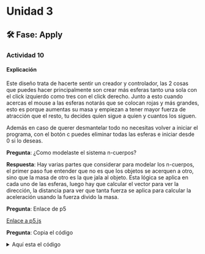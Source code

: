 # Unidad 3

## 🛠 Fase: Apply

### Actividad 10

#### Explicación

Este diseño trata de hacerte sentir un creador y controlador, las 2 cosas que puedes hacer principalmente son crear más esferas tanto una sola con el click izquierdo como tres con el click derecho. Junto a esto cuando acercas el mouse a las esferas notarás que se colocan rojas y más grandes, esto es porque aumentas su masa y empiezan a tener mayor fuerza de atracción que el resto, tu decides quien sigue a quien y cuantos los siguen. 

Además en caso de querer desmantelar todo no necesitas volver a iniciar el programa, con el botón c puedes eliminar todas las esferas e iniciar desde 0 si lo deseas.

__Pregunta__: ¿Como modelaste el sistema n-cuerpos?

__Respuesta__: Hay varias partes que considerar para modelar los n-cuerpos, el primer paso fue entender que no es que los objetos se acerquen a otro, sino que la masa de otro es la que jala al objeto. Esta lógica se aplica en cada uno de las esferas, luego hay que calcular el vector para ver la dirección, la distancia para ver que tanta fuerza se aplica para calcular la aceleración usando la fuerza divido la masa.

__Pregunta__: Enlace de p5

[Enlace a p5.js](https://editor.p5js.org/gokuru12/sketches/JUt8eL-sQ)


__Pregunta__: Copia el código

<details> 

  
<summary> Aquí esta el código </summary>

```javascript
class Body {
  constructor(x, y, mass) {
    this.position = createVector(x, y);
    this.velocity = createVector(random(-1, 1), random(-1, 1));
    this.acceleration = createVector(0, 0);
    this.mass = mass;
    this.originalMass = mass; // Guardar masa original
    this.radius = mass * 8;
    this.baseColor = color(random(100, 200), random(100, 200), random(100, 200));
    this.trail = [];
    this.maxTrailLength = 15; // Reducido para mejor rendimiento
  }

  attract(other) {
    let force = p5.Vector.sub(this.position, other.position);
    let distance = constrain(force.mag(), 5, 25);
    
    // Aumentar fuerza de atracción si está cerca del mouse
    let attractionMultiplier = 1.0;
    let mouseDist = dist(mouseX, mouseY, this.position.x, this.position.y);
    if (mouseDist < 200) {
      // Multiplicador progresivo: más cerca = más fuerza
      attractionMultiplier = map(mouseDist, 0, 200, 2.5, 1.0);
    }
    
    let strength = (0.4 * this.mass * other.mass * attractionMultiplier) / (distance * distance);
    force.setMag(strength);
    return force;
  }

  applyForce(force) {
    let f = p5.Vector.div(force, this.mass);
    this.acceleration.add(f);
  }

  update() {
    // Actualizar masa según proximidad al mouse
    let mouseDist = dist(mouseX, mouseY, this.position.x, this.position.y);
    if (mouseDist < 200) {
      // Aumentar masa progresivamente (hasta 1.5x la masa original)
      this.mass = this.originalMass * map(mouseDist, 0, 200, 1.5, 1.0);
    } else {
      this.mass = this.originalMass;
    }
    this.radius = this.mass * 8;
    
    // Guardar posición actual para la estela
    this.trail.push({
      position: this.position.copy(),
      radius: this.radius,
      color: this.getCurrentColor()
    });
    
    if (this.trail.length > this.maxTrailLength) {
      this.trail.shift();
    }
    
    this.velocity.add(this.acceleration);
    this.position.add(this.velocity);
    this.acceleration.mult(0);
  }

  getCurrentColor() {
    let mouseDist = dist(mouseX, mouseY, this.position.x, this.position.y);
    let colorFactor = map(mouseDist, 0, 200, 0, 1);
    colorFactor = constrain(colorFactor, 0, 1);
    
    if (mouseDist < 200) {
      return lerpColor(color(255, 0, 0), this.baseColor, colorFactor);
    } else {
      return this.baseColor;
    }
  }

  show() {
    let currentColor = this.getCurrentColor();
    
    // Dibujar estela (mismo tamaño que la esfera)
    for (let i = 0; i < this.trail.length; i++) {
      let alpha = map(i, 0, this.trail.length, 80, 10);
      let trailColor = this.trail[i].color;
      trailColor.setAlpha(alpha);
      
      fill(trailColor);
      noStroke();
      ellipse(
        this.trail[i].position.x, 
        this.trail[i].position.y, 
        this.trail[i].radius * 2
      );
    }
    
    // Dibujar esfera principal
    stroke(0);
    strokeWeight(1);
    fill(currentColor);
    ellipse(this.position.x, this.position.y, this.radius * 2);
  }
}

let bodies = [];

function setup() {
  createCanvas(800, 400);
  
  // Generar entre 6 y 8 esferas iniciales aleatorias
  let initialBodies = floor(random(6, 9));
  for (let i = 0; i < initialBodies; i++) {
    bodies.push(new Body(
      random(width), 
      random(height), 
      random(0.5, 3)
    ));
  }
}

function draw() {
  background(255, 30);

  // Primero calcular todas las fuerzas
  for (let i = 0; i < bodies.length; i++) {
    for (let j = 0; j < bodies.length; j++) {
      if (i !== j) {
        let force = bodies[j].attract(bodies[i]);
        bodies[i].applyForce(force);
      }
    }
  }
  
  // Luego actualizar y mostrar
  for (let i = 0; i < bodies.length; i++) {
    bodies[i].update();
    bodies[i].show();
  }
  
  
}

function mousePressed() {
  if (mouseButton === LEFT) {
    bodies.push(new Body(mouseX, mouseY, random(0.5, 3)));
  } else if (mouseButton === RIGHT) {
    for (let i = 0; i < 3; i++) {
      bodies.push(new Body(
        random(width), 
        random(height), 
        random(0.5, 3)
      ));
    }
  }
}

function keyPressed() {
  if (key === 'c' || key === 'C') {
    bodies = [];
  }
}


```

</details>

